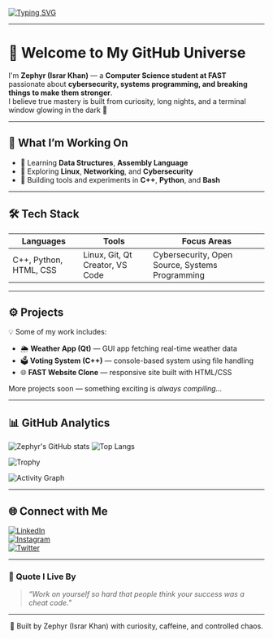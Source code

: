 <!-- Profile README for israrkhan-cys -->

<!-- Typing Animation -->
[![Typing SVG](https://readme-typing-svg.demolab.com?font=Fira+Code&weight=600&pause=1000&color=00FF00&center=true&vCenter=true&width=600&lines=Hey%2C+I'm+Israr+(Zephyr)!;Computer+Science+Student+%40+FAST;Cybersecurity+%26+Tech+Enthusiast;Always+learning+something+new)](https://git.io/typing-svg)

---

# 👋 Welcome to My GitHub Universe

I'm **Zephyr (Israr Khan)** — a **Computer Science student at FAST** passionate about **cybersecurity, systems programming, and breaking things to make them stronger**.  
I believe true mastery is built from curiosity, long nights, and a terminal window glowing in the dark 🖤

---

## 🧠 What I’m Working On
- 🌱 Learning **Data Structures**, **Assembly Language**
- 🔐 Exploring **Linux**, **Networking**, and **Cybersecurity**
- 🧰 Building tools and experiments in **C++**, **Python**, and **Bash**
  
---

## 🛠️ Tech Stack

| Languages | Tools | Focus Areas |
|------------|--------|--------------|
| C++, Python, HTML, CSS | Linux, Git, Qt Creator, VS Code | Cybersecurity, Open Source, Systems Programming |

---

## ⚙️ Projects
💡 Some of my work includes:
- 🌦️ **Weather App (Qt)** — GUI app fetching real-time weather data  
- 🗳️ **Voting System (C++)** — console-based system using file handling  
- 🌐 **FAST Website Clone** — responsive site built with HTML/CSS  

More projects soon — something exciting is *always compiling...*

---

## 📊 GitHub Analytics

![Zephyr's GitHub stats](https://github-readme-stats.vercel.app/api?username=israrkhan-cys&show_icons=true&theme=radical&hide_border=true)
![Top Langs](https://github-readme-stats.vercel.app/api/top-langs/?username=israrkhan-cys&layout=compact&theme=radical&hide_border=true)

![Trophy](https://github-profile-trophy.vercel.app/?username=israrkhan-cys&theme=darkhub&margin-w=10)

![Activity Graph](https://github-readme-activity-graph.vercel.app/graph?username=israrkhan-cys&theme=github-dark)

---

## 🌐 Connect with Me

[![LinkedIn](https://img.shields.io/badge/LinkedIn-blue?logo=linkedin&logoColor=white)](www.linkedin.com/in/muhammad-israr-01364a321)  
[![Instagram](https://img.shields.io/badge/Instagram-%23E4405F.svg?logo=instagram&logoColor=white)](https://instagram.com/zephyr_.o2)  
[![Twitter](https://img.shields.io/badge/Twitter-%231DA1F2.svg?logo=twitter&logoColor=white)](https://twitter.com/YOUR_LINK)

---


### 🧠 Quote I Live By
> _“Work on yourself so hard that people think your success was a cheat code.”_

---

<div align="center">
  
🧠 Built by Zephyr (Israr Khan) with curiosity, caffeine, and controlled chaos.  
  
</div>
